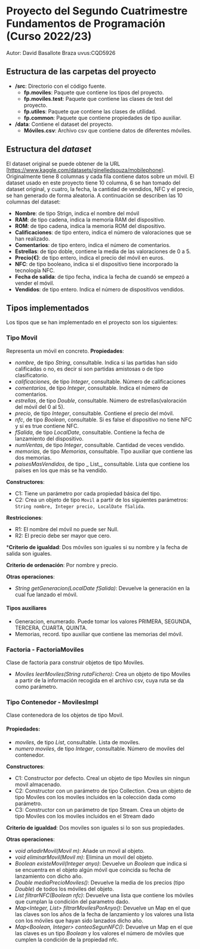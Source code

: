 # Proyecto del Segundo Cuatrimestre Fundamentos de Programación (Curso 2022/23)
Autor: David Basallote Braza   uvus:CQD5926

## Estructura de las carpetas del proyecto

* **/src**: Directorio con el código fuente.
  * **fp.moviles**: Paquete que contiene los tipos del proyecto.
  * **fp.moviles.test**: Paquete que contiene las clases de test del proyecto.
  * **fp.utiles**:  Paquete que contiene las clases de utilidad.
  * **fp.common**:  Paquete que contiene propiedades de tipo auxiliar. 
* **/data**: Contiene el dataset del proyecto.
    * **Móviles.csv**: Archivo csv que contiene datos de diferentes móviles.
    
## Estructura del *dataset*

El dataset original se puede obtener de la URL [https://www.kaggle.com/datasets/ginelledsouza/mobilephone). Originalmente tiene 8 columnas y cada fila contiene datos sobre un móvil. El dataset usado en este proyecto tiene 10 columna, 6 se han tomado del dataset original, y cuatro, la fecha, la cantidad de vendidos, NFC y el precio, se han generado de forma aleatoria. A continuación se describen las 10 columnas del dataset:

* **Nombre**: de tipo Strign, indica el nombre del móvil
* **RAM**: de tipo cadena, indica la memoria RAM del dispositivo.
* **ROM**: de tipo cadena, indica la memoria ROM del dispositivo.
* **Calificaciones**: de tipo entero, indica el número de valoraciones que se han realizado.
* **Comentarios**: de tipo entero, indica el número de comentarios.
* **Estrellas**: de tipo doble, contiene la media de las valoraciones de 0 a 5.
* **Precio(€)**: de tipo entero, indica el precio del móvil en euros. 
* **NFC**: de tipo booleano, indica si el dispositivo tiene incorporado la tecnología NFC.
* **Fecha de salida**: de tipo fecha, indica la fecha de cuandó se empezó a vender el móvil.
* **Vendidos**: de tipo entero. Indica el número de dispositivos vendidos.

## Tipos implementados

Los tipos que se han implementado en el proyecto son los siguientes:

### Tipo Movil
Representa un móvil en concreto.
**Propiedades**:

- _nombre_, de tipo _String_, consultable. Indica si las partidas han sido calificadas o no, es decir si son partidas amistosas o de tipo clasificatorio. 
- _calificaciones_, de tipo _Integer_, consultable. Número de calificaciones 
- _comentarios_, de tipo _Integer_, consultable. Indica el número de comentarios.
- _estrellas_, de tipo _Double_, consultable. Número de estrellas(valoración del móvil del 0 al 5).
- _precio_, de tipo _Integer_, consultable. Contiene el precio del móvil.
- _nfc_, de tipo _Boolean_, consultable. Si es false el dispositivo no tiene NFC y si es true contiene NFC.
- _fSalida_, de tipo _LocalDate_, consultable. Contiene la fecha de lanzamiento del dispositivo.
- _numVentas_, de tipo _Integer_, consultable. Cantidad de veces vendido.
- _memorias_, de tipo _Memorias_, consultable. Tipo auxiliar que contiene las dos memorias.
- _paisesMasVendidos_, de tipo _ List<String>_, consultable. Lista que contiene los países en los que más se ha vendido.

**Constructores**: 

- C1: Tiene un parámetro por cada propiedad básica del tipo.
- C2: Crea un objeto de tipo ```Movil``` a partir de los siguientes parámetros: ```String nombre, Integer precio, LocalDate fSalida```.

**Restricciones**:
 
- R1: El nombre del móvil no puede ser Null.
- R2: El precio debe ser mayor que cero.

***Criterio de igualdad**: Dos móviles son iguales si su nombre y la fecha de salida son iguales.

**Criterio de ordenación**: Por nombre y precio.

**Otras operaciones**:

- _String getGeneracion(LocalDate fSalida)_: Devuelve la generación en la cual fue lanzado el móvil.

#### Tipos auxiliares

- Generacion, enumerado. Puede tomar los valores PRIMERA, SEGUNDA, TERCERA, CUARTA, QUINTA.
- Memorias, record. tipo auxiliar que contiene las memorias del móvil.

### Factoria - FactoriaMoviles

Clase de factoría para construir objetos de tipo Moviles.

- _Moviles leerMoviles(String rutaFichero)_: Crea un objeto de tipo Moviles a partir de la información recogida en el archivo csv, cuya ruta se da como parámetro.

### Tipo Contenedor - MovilesImpl

Clase contenedora de los objetos de tipo Movil.

#### Propiedades:

- _moviles_, de tipo _List<Movil>_, consultable. Lista de moviles.
- _numero moviles_, de tipo _Integer_, consultable. Número de moviles del contenedor.

**Constructores**: 

- C1: Constructor por defecto. Creal un objeto de tipo Moviles sin ningun movil almacenado.
- C2: Constructor con un parámetro de tipo Collection<Movil>. Crea un objeto de tipo Moviles con los moviles incluidos en la colección dada como parámetro.
- C3: Constructor con un parámetro de tipo Stream<Movil>. Crea un objeto de tipo Moviles con los moviles incluidos en el Stream dado

**Criterio de igualdad**: Dos moviles son iguales si lo son sus propiedades.

**Otras operaciones**:

- _void añadirMovil(Movil m)_: Añade un movil al objeto.
- _void eliminarMovil(Movil m)_: Elimina un movil del objeto.
- _Boolean existeMovil(Integer anyo)_: Devuelve un _Boolean_ que indica si se encuentra en el objeto algún móvil que coincida su fecha de lanzamiento con dicho año.
- _Double mediaPrecioMoviles()_: Devuelve la media de los precios (tipo _Double_) de todos los móviles del objeto.
- _List<Movil> filtrarNFC(Boolean nfc)_: Devuelve una lista que contiene los móviles que cumplan la condición del parametro dado.
- _Map<Integer, List<String>> filtrarMovilesPorAnyo()_: Devuelve un Map en el que las claves son los años de la fecha de lanzamiento y los valores una lista con los móviles que hayan sido lanzados dicho año.
- _Map<Boolean, Integer> conteoSegunNFC()_: Devuelve un Map en el que las claves es un tipo _Boolean_ y los valores el número de móviles que cumplen la condición de la propiedad nfc.
